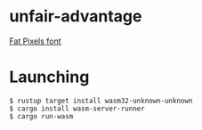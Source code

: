 # unfair-advantage

[Fat Pixels font](https://www.1001fonts.com/fat-pixels-font.html)

# Launching

```
$ rustup target install wasm32-unknown-unknown
$ cargo install wasm-server-runner
$ cargo run-wasm 
```
